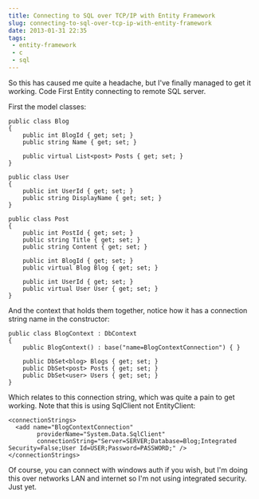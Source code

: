 ---title: Connecting to SQL over TCP/IP with Entity Frameworkslug: connecting-to-sql-over-tcp-ip-with-entity-frameworkdate: 2013-01-31 22:35tags:  - entity-framework - c - sql---So this has caused me quite a headache, but I've finally managed to get it working. Code First Entity connecting to remote SQL server.

First the model classes:

    public class Blog
    {
        public int BlogId { get; set; }
        public string Name { get; set; }
     
        public virtual List<post> Posts { get; set; }
    }
     
    public class User
    {
        public int UserId { get; set; }
        public string DisplayName { get; set; }
    }
     
    public class Post
    {
        public int PostId { get; set; }
        public string Title { get; set; }
        public string Content { get; set; }
     
        public int BlogId { get; set; }
        public virtual Blog Blog { get; set; }
     
        public int UserId { get; set; }
        public virtual User User { get; set; }
    }

And the context that holds them together, notice how it has a connection string name in the constructor:

    public class BlogContext : DbContext
    {
        public BlogContext() : base("name=BlogContextConnection") { }
     
        public DbSet<blog> Blogs { get; set; }
        public DbSet<post> Posts { get; set; }
        public DbSet<user> Users { get; set; }
    }

Which relates to this connection string, which was quite a pain to get working. Note that this is using SqlClient not EntityClient:

    <connectionStrings>
      <add name="BlogContextConnection"
            providerName="System.Data.SqlClient"
            connectionString="Server=SERVER;Database=Blog;Integrated Security=False;User Id=USER;Password=PASSWORD;" />
    </connectionStrings>

Of course, you can connect with windows auth if you wish, but I'm doing this over networks LAN and internet so I'm not using integrated security. Just yet.